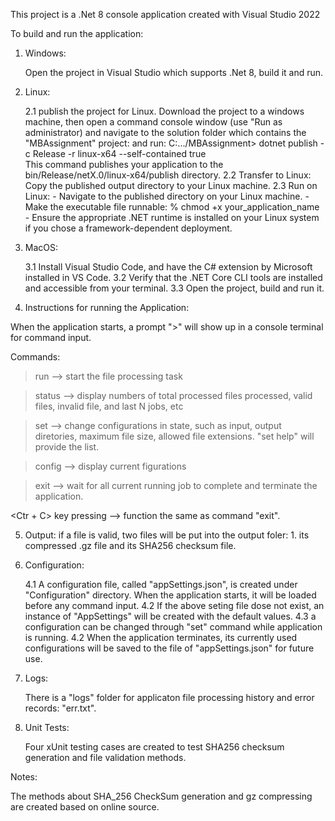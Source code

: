 This project is a .Net 8 console application created with Visual Studio 2022 

To build and run the application:

1. Windows:

   Open the project in Visual Studio which supports .Net 8, build it and run.

2. Linux:

   2.1 publish the project for Linux. Download the project to a windows machine, then open a command console window (use "Run as administrator) and navigate to the solution folder which contains the "MBAssignment" project:
      and run:
           C:.../MBAssignment> dotnet publish -c Release -r linux-x64 --self-contained true        
       This command publishes your application to the bin/Release/netX.0/linux-x64/publish directory.
   2.2 Transfer to Linux: Copy the published output directory to your Linux machine.
   2.3 Run on Linux:
       - Navigate to the published directory on your Linux machine.
       - Make the executable file runnable:
           % chmod +x your_application_name
       - Ensure the appropriate .NET runtime is installed on your Linux system if you chose a framework-dependent deployment.

3. MacOS:

   3.1 Install Visual Studio Code, and have the C# extension by Microsoft installed in VS Code.
   3.2 Verify that the .NET Core CLI tools are installed and accessible from your terminal. 
   3.3 Open the project, build and run it.


4. Instructions for running the Application:

When the application starts, a prompt ">" will show up in a console terminal for command input.

Commands:

> run     --> start the file processing task

>status  --> display numbers of total processed files processed, valid files, invalid file, and last N jobs, etc 

>set <arg1> <arg2>   --> change configurations in state, such as input, output diretories, maximum file size, allowed file extensions. "set help" will provide the <arg> list.

>config     --> display current figurations

>exit       --> wait for all current running job to complete and terminate the application.

<Ctr + C> key pressing  --> function the same as command "exit". 

5. Output: 
   if a file is valid, two files will be put into the output foler: 1. its compressed .gz file and its SHA256 checksum file.

6. Configuration:

   4.1 A configuration file, called "appSettings.json", is created under "Configuration" directory. When the application starts, it will be loaded before any command input.
   4.2 If the above seting file dose not exist, an instance of "AppSettings" will be created with the default values.
   4.3 a configuration can be changed through "set" command while application is running.
   4.2 When the application terminates, its currently used configurations will be saved to the file of "appSettings.json" for future use.

7. Logs:

   There is a "logs" folder for applicaton file processing history and  error records: "err.txt".

8. Unit Tests:

   Four xUnit testing cases are created to test SHA256 checksum generation and file validation methods.



Notes:

  The methods about SHA_256 CheckSum generation and gz compressing are created based on online source.


